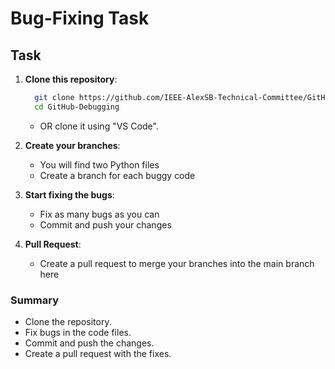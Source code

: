 # Bug-Fixing Task

## Task

1. **Clone this repository**:
   ```sh
     git clone https://github.com/IEEE-AlexSB-Technical-Committee/GitHub-Debugging.git
     cd GitHub-Debugging
     ```
    - OR clone it using "VS Code".
2. **Create your branches**:
   - You will find two Python files
   - Create a branch for each buggy code

4. **Start fixing the bugs**:
   - Fix as many bugs as you can
   - Commit and push your changes

5. **Pull Request**:
   - Create a pull request to merge your branches into the main branch here

### Summary
- Clone the repository.
- Fix bugs in the code files.
- Commit and push the changes.
- Create a pull request with the fixes.

